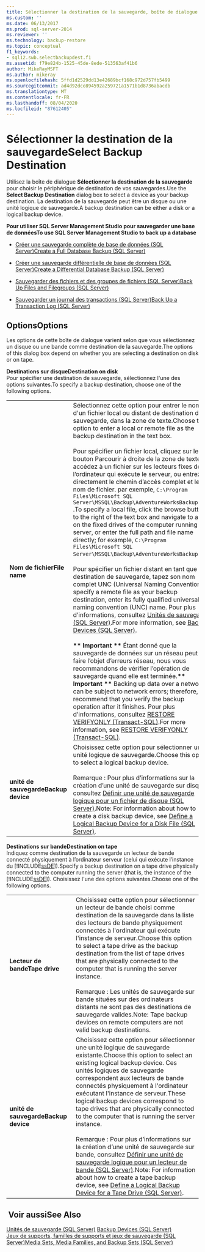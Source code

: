 ```yaml
---
title: Sélectionner la destination de la sauvegarde, boîte de dialogue | Microsoft Docs
ms.custom: ''
ms.date: 06/13/2017
ms.prod: sql-server-2014
ms.reviewer: ''
ms.technology: backup-restore
ms.topic: conceptual
f1_keywords:
- sql12.swb.selectbackupdest.f1
ms.assetid: f79e824b-1525-45de-8ede-513563af41b6
author: MikeRayMSFT
ms.author: mikeray
ms.openlocfilehash: 5ffd1d2529dd13e42689bcf168c972d757fb5499
ms.sourcegitcommit: ad4d92dce894592a259721a1571b1d8736abacdb
ms.translationtype: MT
ms.contentlocale: fr-FR
ms.lasthandoff: 08/04/2020
ms.locfileid: "87612405"
---
```

# <a name="select-backup-destination"></a><span data-ttu-id="cf5c5-102">Sélectionner la destination de la sauvegarde</span><span class="sxs-lookup"><span data-stu-id="cf5c5-102">Select Backup Destination</span></span>
  <span data-ttu-id="cf5c5-103">Utilisez la boîte de dialogue **Sélectionner la destination de la sauvegarde** pour choisir le périphérique de destination de vos sauvegardes.</span><span class="sxs-lookup"><span data-stu-id="cf5c5-103">Use the **Select Backup Destination** dialog box to select a device as your backup destination.</span></span> <span data-ttu-id="cf5c5-104">La destination de la sauvegarde peut être un disque ou une unité logique de sauvegarde.</span><span class="sxs-lookup"><span data-stu-id="cf5c5-104">A backup destination can be either a disk or a logical backup device.</span></span>  
  
 <span data-ttu-id="cf5c5-105">**Pour utiliser SQL Server Management Studio pour sauvegarder une base de données**</span><span class="sxs-lookup"><span data-stu-id="cf5c5-105">**To use SQL Server Management Studio to back up a database**</span></span>  
  
-   [<span data-ttu-id="cf5c5-106">Créer une sauvegarde complète de base de données &#40;SQL Server&#41;</span><span class="sxs-lookup"><span data-stu-id="cf5c5-106">Create a Full Database Backup &#40;SQL Server&#41;</span></span>](create-a-full-database-backup-sql-server.md)  
  
-   [<span data-ttu-id="cf5c5-107">Créer une sauvegarde différentielle de base de données &#40;SQL Server&#41;</span><span class="sxs-lookup"><span data-stu-id="cf5c5-107">Create a Differential Database Backup &#40;SQL Server&#41;</span></span>](create-a-differential-database-backup-sql-server.md)  
  
-   [<span data-ttu-id="cf5c5-108">Sauvegarder des fichiers et des groupes de fichiers &#40;SQL Server&#41;</span><span class="sxs-lookup"><span data-stu-id="cf5c5-108">Back Up Files and Filegroups &#40;SQL Server&#41;</span></span>](back-up-files-and-filegroups-sql-server.md)  
  
-   [<span data-ttu-id="cf5c5-109">Sauvegarder un journal des transactions &#40;SQL Server&#41;</span><span class="sxs-lookup"><span data-stu-id="cf5c5-109">Back Up a Transaction Log &#40;SQL Server&#41;</span></span>](back-up-a-transaction-log-sql-server.md)  
  
## <a name="options"></a><span data-ttu-id="cf5c5-110">Options</span><span class="sxs-lookup"><span data-stu-id="cf5c5-110">Options</span></span>  
 <span data-ttu-id="cf5c5-111">Les options de cette boîte de dialogue varient selon que vous sélectionnez un disque ou une bande comme destination de la sauvegarde.</span><span class="sxs-lookup"><span data-stu-id="cf5c5-111">The options of this dialog box depend on whether you are selecting a destination on disk or on tape.</span></span>  
  
 <span data-ttu-id="cf5c5-112">**Destinations sur disque**</span><span class="sxs-lookup"><span data-stu-id="cf5c5-112">**Destination on disk**</span></span>  
 <span data-ttu-id="cf5c5-113">Pour spécifier une destination de sauvegarde, sélectionnez l'une des options suivantes.</span><span class="sxs-lookup"><span data-stu-id="cf5c5-113">To specify a backup destination, choose one of the following options.</span></span>  
  
|||  
|-|-|  
|<span data-ttu-id="cf5c5-114">**Nom de fichier**</span><span class="sxs-lookup"><span data-stu-id="cf5c5-114">**File name**</span></span>|<span data-ttu-id="cf5c5-115">Sélectionnez cette option pour entrer le nom d'un fichier local ou distant de destination de la sauvegarde, dans la zone de texte.</span><span class="sxs-lookup"><span data-stu-id="cf5c5-115">Choose this option to enter a local or remote file as the backup destination in the text box.</span></span><br /><br /> <span data-ttu-id="cf5c5-116">Pour spécifier un fichier local, cliquez sur le bouton Parcourir à droite de la zone de texte et accédez à un fichier sur les lecteurs fixes de l’ordinateur qui exécute le serveur, ou entrez directement le chemin d’accès complet et le nom de fichier. par exemple, `C:\Program Files\Microsoft SQL Server\MSSQL\Backup\AdventureWorksBackup.bak` .</span><span class="sxs-lookup"><span data-stu-id="cf5c5-116">To specify a local file, click the browse button to the right of the text box and navigate to a file on the fixed drives of the computer running the server, or enter the full path and file name directly; for example, `C:\Program Files\Microsoft SQL Server\MSSQL\Backup\AdventureWorksBackup.bak`.</span></span><br /><br /> <span data-ttu-id="cf5c5-117">Pour spécifier un fichier distant en tant que destination de sauvegarde, tapez son nom complet UNC (Universal Naming Convention).</span><span class="sxs-lookup"><span data-stu-id="cf5c5-117">To specify a remote file as your backup destination, enter its fully qualified universal naming convention (UNC) name.</span></span> <span data-ttu-id="cf5c5-118">Pour plus d’informations, consultez [Unités de sauvegarde &#40;SQL Server&#41;](backup-devices-sql-server.md).</span><span class="sxs-lookup"><span data-stu-id="cf5c5-118">For more information, see [Backup Devices &#40;SQL Server&#41;](backup-devices-sql-server.md).</span></span><br /><br /> <span data-ttu-id="cf5c5-119">**\*\* Important \*\*** Étant donné que la sauvegarde de données sur un réseau peut faire l’objet d’erreurs réseau, nous vous recommandons de vérifier l’opération de sauvegarde quand elle est terminée.</span><span class="sxs-lookup"><span data-stu-id="cf5c5-119">**\*\* Important \*\*** Backing up data over a network can be subject to network errors; therefore, we recommend that you verify the backup operation after it finishes.</span></span> <span data-ttu-id="cf5c5-120">Pour plus d’informations, consultez [RESTORE VERIFYONLY &#40;Transact-SQL&#41;](/sql/t-sql/statements/restore-statements-verifyonly-transact-sql).</span><span class="sxs-lookup"><span data-stu-id="cf5c5-120">For more information, see [RESTORE VERIFYONLY &#40;Transact-SQL&#41;](/sql/t-sql/statements/restore-statements-verifyonly-transact-sql).</span></span>|  
|<span data-ttu-id="cf5c5-121">**unité de sauvegarde**</span><span class="sxs-lookup"><span data-stu-id="cf5c5-121">**Backup device**</span></span>|<span data-ttu-id="cf5c5-122">Choisissez cette option pour sélectionner une unité logique de sauvegarde.</span><span class="sxs-lookup"><span data-stu-id="cf5c5-122">Choose this option to select a logical backup device.</span></span><br /><br /> <span data-ttu-id="cf5c5-123">Remarque : Pour plus d’informations sur la création d’une unité de sauvegarde sur disque, consultez [Définir une unité de sauvegarde logique pour un fichier de disque &#40;SQL Server&#41;](define-a-logical-backup-device-for-a-disk-file-sql-server.md).</span><span class="sxs-lookup"><span data-stu-id="cf5c5-123">Note: For information about how to create a disk backup device, see [Define a Logical Backup Device for a Disk File &#40;SQL Server&#41;](define-a-logical-backup-device-for-a-disk-file-sql-server.md).</span></span>|  
  
 <span data-ttu-id="cf5c5-124">**Destinations sur bande**</span><span class="sxs-lookup"><span data-stu-id="cf5c5-124">**Destination on tape**</span></span>  
 <span data-ttu-id="cf5c5-125">Indiquez comme destination de la sauvegarde un lecteur de bande connecté physiquement à l’ordinateur serveur (celui qui exécute l’instance du [!INCLUDE[ssDE](../../includes/ssde-md.md)]).</span><span class="sxs-lookup"><span data-stu-id="cf5c5-125">Specify a backup destination on a tape drive physically connected to the computer running the server (that is, the instance of the [!INCLUDE[ssDE](../../includes/ssde-md.md)]).</span></span> <span data-ttu-id="cf5c5-126">Choisissez l'une des options suivantes.</span><span class="sxs-lookup"><span data-stu-id="cf5c5-126">Choose one of the following options.</span></span>  
  
|||  
|-|-|  
|<span data-ttu-id="cf5c5-127">**Lecteur de bande**</span><span class="sxs-lookup"><span data-stu-id="cf5c5-127">**Tape drive**</span></span>|<span data-ttu-id="cf5c5-128">Choisissez cette option pour sélectionner un lecteur de bande choisi comme destination de la sauvegarde dans la liste des lecteurs de bande physiquement connectés à l'ordinateur qui exécute l'instance de serveur.</span><span class="sxs-lookup"><span data-stu-id="cf5c5-128">Choose this option to select a tape drive as the backup destination from the list of tape drives that are physically connected to the computer that is running the server instance.</span></span><br /><br /> <span data-ttu-id="cf5c5-129">Remarque : Les unités de sauvegarde sur bande situées sur des ordinateurs distants ne sont pas des destinations de sauvegarde valides.</span><span class="sxs-lookup"><span data-stu-id="cf5c5-129">Note: Tape backup devices on remote computers are not valid backup destinations.</span></span>|  
|<span data-ttu-id="cf5c5-130">**unité de sauvegarde**</span><span class="sxs-lookup"><span data-stu-id="cf5c5-130">**Backup device**</span></span>|<span data-ttu-id="cf5c5-131">Choisissez cette option pour sélectionner une unité logique de sauvegarde existante.</span><span class="sxs-lookup"><span data-stu-id="cf5c5-131">Choose this option to select an existing logical backup device.</span></span> <span data-ttu-id="cf5c5-132">Ces unités logiques de sauvegarde correspondent aux lecteurs de bande connectés physiquement à l'ordinateur exécutant l'instance de serveur.</span><span class="sxs-lookup"><span data-stu-id="cf5c5-132">These logical backup devices correspond to tape drives that are physically connected to the computer that is running the server instance.</span></span><br /><br /> <span data-ttu-id="cf5c5-133">Remarque : Pour plus d’informations sur la création d’une unité de sauvegarde sur bande, consultez [Définir une unité de sauvegarde logique pour un lecteur de bande &#40;SQL Server&#41;](define-a-logical-backup-device-for-a-tape-drive-sql-server.md).</span><span class="sxs-lookup"><span data-stu-id="cf5c5-133">Note: For information about how to create a tape backup device, see [Define a Logical Backup Device for a Tape Drive &#40;SQL Server&#41;](define-a-logical-backup-device-for-a-tape-drive-sql-server.md).</span></span>|  
  
## <a name="see-also"></a><span data-ttu-id="cf5c5-134"> Voir aussi</span><span class="sxs-lookup"><span data-stu-id="cf5c5-134">See Also</span></span>  
 <span data-ttu-id="cf5c5-135">[Unités de sauvegarde &#40;SQL Server&#41;](backup-devices-sql-server.md) </span><span class="sxs-lookup"><span data-stu-id="cf5c5-135">[Backup Devices &#40;SQL Server&#41;](backup-devices-sql-server.md) </span></span>  
 [<span data-ttu-id="cf5c5-136">Jeux de supports, familles de supports et jeux de sauvegarde &#40;SQL Server&#41;</span><span class="sxs-lookup"><span data-stu-id="cf5c5-136">Media Sets, Media Families, and Backup Sets &#40;SQL Server&#41;</span></span>](media-sets-media-families-and-backup-sets-sql-server.md)  
  
  
